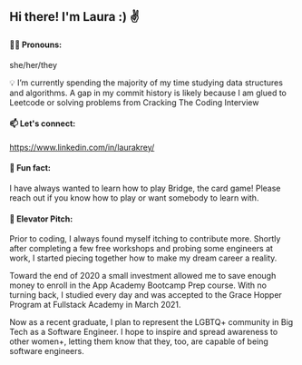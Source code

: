 ## Hi there! I'm Laura :) ✌

#### 🏳️‍🌈  Pronouns:
she/her/they 

💡 I’m currently spending the majority of my time studying data structures and algorithms. A gap in my commit history is likely because I am glued to Leetcode or solving problems from Cracking The Coding Interview 

#### 📫  Let's connect: 
https://www.linkedin.com/in/laurakrey/


#### 🤠  Fun fact:
I have always wanted to learn how to play Bridge, the card game! Please reach out if you know how to play or want somebody to learn with.

#### 💬  Elevator Pitch: 
Prior to coding, I always found myself itching to contribute more. Shortly after completing a few free workshops and probing some engineers at work, I started piecing together how to make my dream career a reality.

Toward the end of 2020 a small investment allowed me to save enough money to enroll in the App Academy Bootcamp Prep course. With no turning back, I studied every day and was accepted to the Grace Hopper Program at Fullstack Academy in March 2021.

Now as a recent graduate, I plan to represent the LGBTQ+ community in Big Tech as a Software Engineer. I hope to inspire and spread awareness to other women+, letting them know that they, too, are capable of being software engineers.
